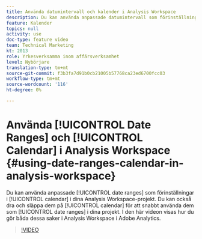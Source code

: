 ```yaml
---
title: Använda datumintervall och kalender i Analysis Workspace
description: Du kan använda anpassade datumintervall som förinställningar i kalendern i dina Analysis Workspace-projekt. Du kan också dra och släppa dem i kalendern för att snabbt använda dem som datumintervall i dina projekt. I den här videon visas hur du gör båda dessa saker i Analysis Workspace i Adobe Analytics.
feature: Kalender
topics: null
activity: use
doc-type: feature video
team: Technical Marketing
kt: 2013
role: Yrkesverksamma inom affärsverksamhet
level: Nybörjare
translation-type: tm+mt
source-git-commit: f3b3fa7d91b0cb21005b57768ca23ed6700fcc03
workflow-type: tm+mt
source-wordcount: '116'
ht-degree: 0%

---
```



# Använda [!UICONTROL Date Ranges] och [!UICONTROL Calendar] i Analysis Workspace {#using-date-ranges-calendar-in-analysis-workspace}

Du kan använda anpassade [!UICONTROL date ranges] som förinställningar i [!UICONTROL calendar] i dina Analysis Workspace-projekt. Du kan också dra och släppa dem på [!UICONTROL calendar] för att snabbt använda dem som [!UICONTROL date ranges] i dina projekt. I den här videon visas hur du gör båda dessa saker i Analysis Workspace i Adobe Analytics.

>[!VIDEO](https://video.tv.adobe.com/v/23973/?quality=12)
